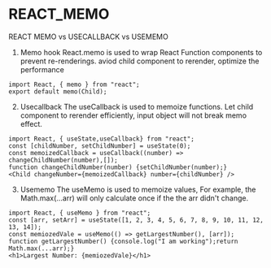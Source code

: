 # REACT_MEMO

REACT MEMO vs USECALLBACK vs USEMEMO

1. Memo hook
   React.memo is used to wrap React Function components to prevent re-renderings.
   aviod child component to rerender, optimize the performance

```
import React, { memo } from "react";
export default memo(Child);
```

2. Usecallback
   The useCallback is used to memoize functions.
   Let child component to rerender efficiently, input object will not break memo effect.

```
import React, { useState,useCallback} from "react";
const [childNumber, setChildNumber] = useState(0);
const memoizedCallback = useCallback((number) => changeChildNumber(number),[]);
function changeChildNumber(number) {setChildNumber(number);}
<Child changeNumber={memoizedCallback} number={childNumber} />
```

3. Usememo
   The useMemo is used to memoize values,
   For example, the Math.max(...arr) will only calculate once if the the arr didn't change.

```
import React, { useMemo } from "react";
const [arr, setArr] = useState([1, 2, 3, 4, 5, 6, 7, 8, 9, 10, 11, 12, 13, 14]);
const memiozedVale = useMemo(() => getLargestNumber(), [arr]);
function getLargestNumber() {console.log("I am working");return Math.max(...arr);}
<h1>Largest Number: {memiozedVale}</h1>
```
